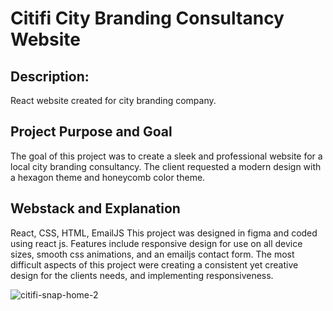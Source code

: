 <h1>Citifi City Branding Consultancy Website</h1>

<h2>Description:</h2>
React website created for city branding company.

<h2>Project Purpose and Goal</h2>
The goal of this project was to create a sleek and professional website for a local city branding consultancy. The client requested a modern design with a hexagon theme and honeycomb color theme.

<h2>Webstack and Explanation</h2>
React, CSS, HTML, EmailJS
This project was designed in figma and coded using react js. Features include responsive design for use on all device sizes, smooth css animations, and an emailjs contact form. The most difficult aspects of this project were creating a consistent yet creative design for the clients needs, and implementing responsiveness.
<p></p>

![citifi-snap-home-2](https://github.com/thecodingrunner/citifi-vite/assets/22331070/3c5a79e7-97f0-41dc-8984-7f057a23919e)
